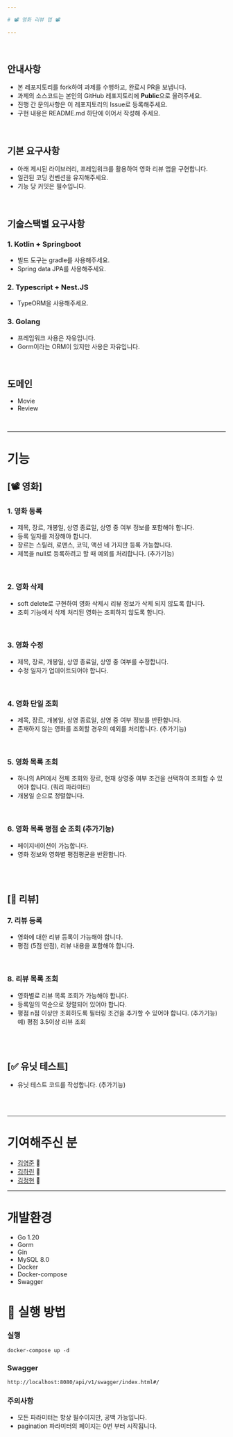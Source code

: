 ```yaml
---

# 📽️ 영화 리뷰 앱 📽️

---
```


<br>

## 안내사항
- 본 레포지토리를 fork하여 과제를 수행하고, 완료시 PR을 보냅니다.
- 과제의 소스코드는 본인의 GitHub 레포지토리에 **Public**으로 올려주세요.
- 진행 간 문의사항은 이 레포지토리의 Issue로 등록해주세요.
- 구현 내용은 README.md 하단에 이어서 작성해 주세요.

<br>

## 기본 요구사항
- 아래 제시된 라이브러리, 프레임워크를 활용하여 영화 리뷰 앱을 구현합니다.
- 일관된 코딩 컨벤션을 유지해주세요.
- 기능 당 커밋은 필수입니다.

<br>

## 기술스택별 요구사항

### 1. Kotlin + Springboot
- 빌드 도구는 gradle를 사용해주세요.
- Spring data JPA를 사용해주세요.

### 2. Typescript + Nest.JS
- TypeORM을 사용해주세요.

### 3. Golang
- 프레임워크 사용은 자유입니다.
- Gorm이라는 ORM이 있지만 사용은 자유입니다.

<br>

## 도메인

- Movie
- Review

<br>

---

# 기능

## [📽️ 영화]

### 1. 영화 등록
  - 제목, 장르, 개봉일, 상영 종료일, 상영 중 여부 정보를 포함해야 합니다.
  - 등록 일자를 저장해야 합니다.
  - 장르는 스릴러, 로맨스, 코믹, 액션 네 가지만 등록 가능합니다.
  - 제목을 null로 등록하려고 할 때 예외를 처리합니다. (추가기능)
    
<br>
 
### 2. 영화 삭제
  - soft delete로 구현하여 영화 삭제시 리뷰 정보가 삭제 되지 않도록 합니다.
  - 조회 기능에서 삭제 처리된 영화는 조회하지 않도록 합니다.

<br>
 
### 3. 영화 수정
  - 제목, 장르, 개봉일, 상영 종료일, 상영 중 여부를 수정합니다.
  - 수정 일자가 업데이트되어야 합니다.

 <br>

### 4. 영화 단일 조회
  - 제목, 장르, 개봉일, 상영 종료일, 상영 중 여부 정보를 반환합니다.
  - 존재하지 않는 영화를 조회할 경우의 예외를 처리합니다. (추가기능)

 <br>

### 5. 영화 목록 조회
  - 하나의 API에서 전체 조회와 장르, 현재 상영중 여부 조건을 선택하여 조회할 수 있어야 합니다. (쿼리 파라미터)
  - 개봉일 순으로 정렬합니다.

 <br>
    
### 6. 영화 목록 평점 순 조회 (추가기능)
  - 페이지네이션이 가능합니다.
  - 영화 정보와 영화별 평점평균을 반환합니다.

 <br> <br>

## [📝 리뷰]

### 7. 리뷰 등록
  - 영화에 대한 리뷰 등록이 가능해야 합니다.
  - 평점 (5점 만점), 리뷰 내용을 포함해야 합니다.

<br>

### 8. 리뷰 목록 조회
  - 영화별로 리뷰 목록 조회가 가능해야 합니다.
  - 등록일의 역순으로 정렬되어 있어야 합니다.
  - 평점 n점 이상만 조회하도록 필터링 조건을 추가할 수 있어야 합니다. (추가기능)
       예) 평점 3.5이상 리뷰 조회

<br><br>

## [✅ 유닛 테스트]
  - 유닛 테스트 코드를 작성합니다. (추가기능)

<br><br>

---

# 기여해주신 분

- [김영준](https://github.com/0BVer) 🦫
- [김하린](https://github.com/kimhalin) 🦦
- [김정현](https://github.com/kjeongh) 🦌

---

# 개발환경

- Go 1.20
- Gorm
- Gin
- MySQL 8.0
- Docker
- Docker-compose
- Swagger

# 📝 실행 방법

### 실행
```shell
docker-compose up -d
```

### Swagger
```
http://localhost:8080/api/v1/swagger/index.html#/
```

### 주의사항
- 모든 파라미터는 항상 필수이지만, 공백 가능입니다.
- pagination 파라미터의 페이지는 0번 부터 시작됩니다.